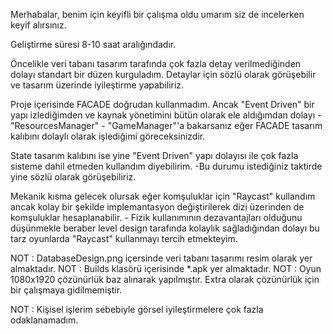 Merhabalar, benim için keyifli bir çalışma oldu umarım siz de incelerken keyif alırsınız.

Geliştirme süresi 8-10 saat aralığındadır.

Öncelikle veri tabanı tasarım tarafında çok fazla detay verilmediğinden dolayı standart bir düzen kurguladım.
Detaylar için sözlü olarak görüşebilir ve tasarım üzerinde iyileştirme yapabiliriz.

Proje içerisinde FACADE doğrudan kullanmadım. Ancak "Event Driven" bir yapı izlediğimden
ve kaynak yönetimini bütün olarak ele aldığımdan dolayı - "ResourcesManager" - "GameManager"'a bakarsanız
eğer FACADE tasarım kalıbını dolaylı olarak işlediğimi göreceksinizdir.

State tasarım kalıbını ise yine "Event Driven" yapı dolayısı ile çok fazla sisteme dahil etmeden kullandım diyebilirim.
-Bu durumu istediğiniz taktirde yine sözlü olarak görüşebiliriz.

Mekanik kısma gelecek olursak eğer komşuluklar için "Raycast" kullandım ancak kolay bir şekilde implemantasyon değiştirilerek 
dizi üzerinden de komşuluklar hesaplanabilir. - Fizik kullanımının dezavantajları olduğunu düşünmekle beraber level design tarafında
kolaylık sağladığından dolayı bu tarz oyunlarda "Raycast" kullanmayı tercih etmekteyim. 

NOT : DatabaseDesign.png içersinde veri tabanı tasarımı resim olarak yer almaktadır.
NOT : Builds klasörü içerisinde *.apk yer almaktadır.
NOT : Oyun 1080x1920 çözünürlük baz alınarak yapılmıştır. Extra olarak çözünürlük için bir çalışmaya gidilmemiştir.

NOT : Kişisel işlerim sebebiyle görsel iyileştirmelere çok fazla odaklanamadım.

